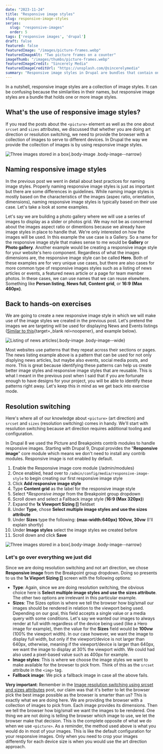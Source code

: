 ```yaml
---
date: "2023-11-24"
title: "Responsive image styles"
slug: responsive-image-styles
series:
  slug: "responsive-images"
  order: 5
tags: ['responsive images', 'drupal']
draft: false
featured: false
featuredImage: "/images/picture-frames.webp"
featuredImageAlt: "Two picture frames on a counter"
imageThumb: "/images/thumbs/picture-frames.webp"
featuredImageCredit: "Sincerely Media"
featuredImageCreditUrl: "https://unsplash.com/@sincerelymedia"
summary: "Responsive image styles in Drupal are bundles that contain one or more image styles."
---
```

In a nutshell, responsive image styles are a collection of image styles.  It can be confusing because the similarities in their names, but responsive image styles are a bundle that holds one or more image styles.

## What's the use of responsive image styles?

If you read the posts about the `<picture>` element as well as the one about `srcset` and `sizes` attributes, we discussed that whether you are doing art direction or resolution switching, we need to provide the browser with a collection of images to serve to different devices. In Drupal the way we provide the collection of images is by using responsive image styles.

![Three images stored in a box](/images/responsive-image-styles.webp){.body-image .body-image--narrow}

## Naming responsive image styles

In the previous post we went in detail about best practices for naming image styles. Properly naming responsive image styles is just as important but there are some differences in guidelines.  While naming image styles is mostly based on the characteristics of the images (aspec ratio, orientation, dimensions), naming responsive image styles is typically based on their use case.  Let's take a look at some  examples.

Let's say we are building a photo gallery where we will use a series of images to display as a slider or photos grid. We may not be as concerned about the images aspect ratio or dimentions because we already have image styles in place to handle that. We're only interested on how the images will be used.  In this example the use case is a Gallery.  So a name for the responsive image style that makes sense to me would be **Gallery** or **Photo gallery**. Another example would be creating a responsive image style for your website's hero component.  Regardless of what the images dimensions are, the responsive image style can be called **Hero**.  Both of these examples are for very unique use cases, but there are also cases for more common type of responsive images styles such as a listing of news articles or events, a featured news article or a page for team member photos.  In these cases, we can use names that we can reuse elsewhere.  Something like **Person listing**, **News full**, **Content grid**, or **16:9 (Max 460px)**.

## Back to hands-on exercises

We are going to create a new responsive image style in which we will make use of the image styles we created in the previous post. Let's pretend the images we are targeting will be used for displaying News and Events listings ([Similar to this](https://www.visittheusa.com/usa-experiences){target=_blank rel=noopener}, and example below).

![Listing of news articles](/images/list.webp){.body-image .body-image--wide}

Most websites use patterns that they repeat across their sections or pages. The news listing example above is a pattern that can be used for not only displying news articles, but maybe also events, social media posts, and more.  This is great because identifying these patterns can help us create better image styles and responsive image styles that are reusable.  This is what I meant in the previous post when I said that if you are fortunate enough to have designs for your project, you will be able to identify these patterns right away. Let's keep this in mind as we get back into exercise mode.

## Resolution switching

Here's where all of our knowledge about `<picture>` (art direction) and `srcset` and `sizes` (resolution switching) comes in handy.  We'll start with resolution switching because art direction requires additional tooling and configuration.

In Drupal 8 we used the Picture and Breakpoints contrib modules to handle responsive images.  Starting with Drupal 9, Drupal provides the "**Responsive image**" core module which means we don't need to install any contrib modules. Responsive image is not enabled by default.

1. Enable the Responsive image core module (/admin/modules)
1. Once enabled, head over to `/admin/config/media/responsive-image-style` to begin creating our first responsive image style
1. Click **Add responsive image style**
1. Type **Content grid** as the label for the responsive image style
1. Select **Responsive image* from the Breakpoint group dropdown
1. Scroll down and select a Fallback image style (**16:9 (Max 320px)**)
1. Expand the **1x Viewport Sizing []** fieldset
1. Under **Type**, chose **Select multiple image styles and use the sizes attribute**
1. Under **Sizes** type the following: **(max-width:640px) 100vw, 30vw** (I'll explain shortly)
1. Under **Image styles** select the image styles we created before
1. Scroll down and click **Save**

![Three images stored in a box](/images/responsive-image-style-screenshot.webp){.body-image .body-image--narrow}

### Let's go over everything we just did

Since we are doing resolution switching and not art direction, we chose **Responsive image** from the Breakpoint group dropdown.  Doing so presents to us the **1x Vieport Sizing []** screen with the following options:

- **Type**: Again, since we are doing resolution switching, the obvious choice here is **Select multiple image styles and use the sizes attribute**.  The other two options are irrelevant in this particular example.
- **Sizes**: The Sizes option is where we tell the browser how big/small our images should be rendered in relation to the viewport being used.  Depending on our goal, this field accepts a single value or a media query with some conditions.  Let's say we wanted our images to always render at full width regardless of the device being used (like a Hero image for example), then the value for the **Sizes** field would be **100vw** (100% the viewport width).  In our case however, we want the image to display full width, but only if the viewport/device is not larger than 640px, otherwise, meaning if the viewport/device is larger than 640px, we want the image to display at 30% the viewport width. We could had also used a pixel-based value such as 400px for example.
- **Image styles**: This is where we choose the image styles we want to make available for the browser to pick from.  Think of this as the `srcset` attribute in the `<img>` tag.
- **Fallback image**: We pick a fallback image in case all the above fails.

**Very important**: Remember in the [Image resolution switching using srcset and sizes attributes](../image-resolution-switching-using-srcset-and-sizes-attributes) post, our claim was that it's better to let the browser pick the best image possible as the browser is smarter than us?  This is exactly what we are doing here.  We are providing the browser with a collection of images to pick from.  Each image provides its dimensions. Then we tell the browser how big/small we want the images to be rendered.  One thing we are not doing is telling the browser which image to use, we let the browser make that decision.  This is the complete opposite of what we do when we use `<picture>`.  As a reminder, the method used above is what you would do in most of your images.  This is like the default configuration for your responsive images.  Only when you need to crop your images differently for each device size is when you would use the art direction approach.
